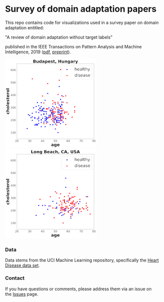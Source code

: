 # Survey of domain adaptation papers

This repo contains code for visualizations used in a survey paper on domain adaptation entitled:

"A review of domain adaptation without target labels" 

published in the IEEE Transactions on Pattern Analysis and Machine Intelligence, 2019 ([pdf](https://ieeexplore.ieee.org/document/8861136), [preprint](https://arxiv.org/abs/1901.05335)).


![Source domain](/viz/hdis_budapest_age-chol_n256_small.png)
![Target domain](/viz/hdis_longbeach_age-chol_nN_small.png)

### Data

Data stems from the UCI Machine Learning repository, specifically the [Heart Disease data set](https://archive.ics.uci.edu/ml/datasets/Heart+Disease).

### Contact
If you have questions or comments, please address them via an issue on the [Issues](https://github.com/wmkouw/survey-da/issues) page.
